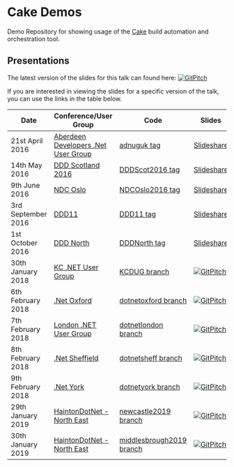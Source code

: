 # Cake Demos

Demo Repository for showing usage of the [Cake](https://cakebuild.net/) build automation and orchestration tool.

## Presentations

The latest version of the slides for this talk can found here: [![GitPitch](https://gitpitch.com/assets/badge.svg)](https://gitpitch.com/gep13-talks/CakeDemos/master#/)

If you are interested in viewing the slides for a specific version of the talk, you can use the links in the table below.

| Date                     | Conference/User Group                                                                                           | Code                                                                                  | Slides                                                                                                               |
|--------------------------|-----------------------------------------------------------------------------------------------------------------|---------------------------------------------------------------------------------------|----------------------------------------------------------------------------------------------------------------------|
| 21st April 2016          | [Aberdeen Developers .Net User Group](https://www.aberdeendevelopers.co.uk/april-2016-meeting-gary-ewan-park/)  | [adnuguk tag](https://github.com/gep13/CakeDemos/releases/tag/adnuguk)                | [Slideshare](https://www.slideshare.net/gep13/having-your-cake-and-eating-it-too)                                    |
| 14th May 2016            | [DDD Scotland 2016](https://ddd.scot/)                                                                          | [DDDScot2016 tag](https://github.com/gep13/CakeDemos/releases/tag/DDDScot2016)        | [Slideshare](https://www.slideshare.net/gep13/having-your-cake-and-eating-it-too-dddscotland)                        |
| 9th June 2016            | [NDC Oslo](https://ndcoslo.com/)                                                                                | [NDCOslo2016 tag](https://github.com/gep13/CakeDemos/releases/tag/NDCOslo2016)        | [Slideshare](https://www.slideshare.net/gep13/having-your-cake-and-eating-it-too-ndc-oslo-2016)                      |
| 3rd September 2016       | [DDD11](https://developerdeveloperdeveloper.com/)                                                               | [DDD11 tag](https://github.com/gep13/CakeDemos/releases/tag/DDD11)                    | [Slideshare](https://www.slideshare.net/gep13/a-piece-of-cake-ddd11-reading)                                         |
| 1st October 2016         | [DDD North](http://www.dddnorth.co.uk/)                                                                         | [DDDNorth tag](https://github.com/gep13/CakeDemos/releases/tag/DDDNorth)              | [Slideshare](https://www.slideshare.net/gep13/a-piece-of-cake-ddd-north)                                             |
| 30th January 2018        | [KC .NET User Group](https://www.meetup.com/KC-NET-User-Group)                                                  | [KCDUG branch](https://github.com/gep13/CakeDemos/tree/KCDUG)                         | [![GitPitch](https://gitpitch.com/assets/badge.svg)](https://gitpitch.com/gep13-talks/CakeDemos/KCDUG#/)             |
| 6th February 2018        | [.Net Oxford](https://www.meetup.com/dotnetoxford)                                                              | [dotnetoxford branch](https://github.com/gep13/CakeDemos/tree/dotnetoxford)           | [![GitPitch](https://gitpitch.com/assets/badge.svg)](https://gitpitch.com/gep13-talks/CakeDemos/dotnetoxford#/)      |
| 7th February 2018        | [London .NET User Group](https://www.meetup.com/London-NET-User-Group)                                          | [dotnetlondon branch](https://github.com/gep13/CakeDemos/tree/dotnetlondon)           | [![GitPitch](https://gitpitch.com/assets/badge.svg)](https://gitpitch.com/gep13-talks/CakeDemos/dotnetlondon#/)      |
| 8th February 2018        | [.Net Sheffield](https://www.meetup.com/dotnetsheff)                                                            | [dotnetsheff branch](https://github.com/gep13/CakeDemos/tree/dotnetsheff)             | [![GitPitch](https://gitpitch.com/assets/badge.svg)](https://gitpitch.com/gep13-talks/CakeDemos/dotnetsheff#/)       |
| 9th February 2018        | [.Net York](https://www.meetup.com/dotnetYork)                                                                  | [dotnetyork branch](https://github.com/gep13/CakeDemos/tree/dotnetyork)               | [![GitPitch](https://gitpitch.com/assets/badge.svg)](https://gitpitch.com/gep13-talks/CakeDemos/dotnetyork#/)        |
| 29th January 2019        | [HaintonDotNet - North East](https://www.meetup.com/HaintonDotNetNE/)                                           | [newcastle2019 branch](https://github.com/gep13/CakeDemos/tree/newcastle2019)         | [![GitPitch](https://gitpitch.com/assets/badge.svg)](https://gitpitch.com/gep13-talks/CakeDemos/newcastle2019#/)     |
| 30th January 2019        | [HaintonDotNet - North East](https://www.meetup.com/HaintonDotNetNE/)                                           | [middlesbrough2019 branch](https://github.com/gep13/CakeDemos/tree/middlesbrough2019) | [![GitPitch](https://gitpitch.com/assets/badge.svg)](https://gitpitch.com/gep13-talks/CakeDemos/middlesbrough2019#/) |
